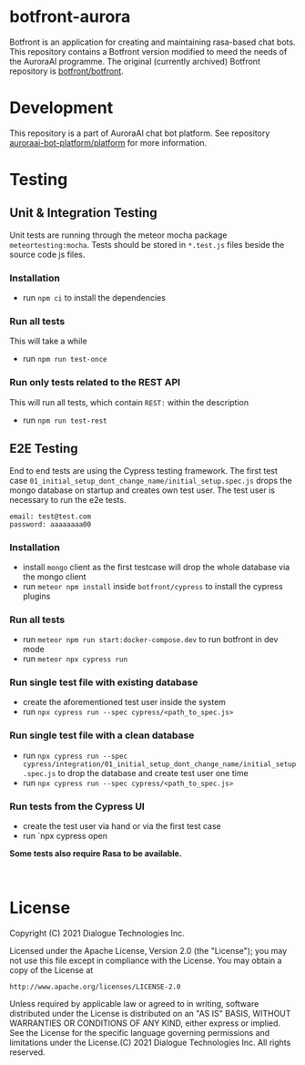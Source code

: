 # botfront-aurora

Botfront is an application for creating and maintaining rasa-based
chat bots. This repository contains a Botfront version modified to
meed the needs of the AuroraAI programme. The original (currently
archived) Botfront repository is
[botfront/botfront](https://github.com/botfront/botfront).

# Development

This repository is a part of AuroraAI chat bot platform. See
repository
[auroraai-bot-platform/platform](https://github.com/auroraai-bot-platform/platform)
for more information.

# Testing

## Unit & Integration Testing
Unit tests are running through the meteor mocha package `meteortesting:mocha`.
Tests should be stored in `*.test.js` files beside the source code js files.

### Installation
* run `npm ci` to install the dependencies

### Run all tests
This will take a while
* run `npm run test-once`

### Run only tests related to the REST API
This will run all tests, which contain `REST:` within the description
* run `npm run test-rest`

## E2E Testing
End to end tests are using the Cypress testing framework.
The first test case `01_initial_setup_dont_change_name/initial_setup.spec.js` drops the mongo database on startup and creates own test user.
The test user is necessary to run the e2e tests.

```shell
email: test@test.com
password: aaaaaaaa00
```

### Installation
* install `mongo` client as the first testcase will drop the whole database via the mongo client
* run `meteor npm install` inside `botfront/cypress` to install the cypress plugins

### Run all tests
* run `meteor npm run start:docker-compose.dev` to run botfront in dev mode
* run `meteor npx cypress run`

### Run single test file with existing database
* create the aforementioned test user inside the system
* run `npx cypress run --spec cypress/<path_to_spec.js>`

### Run single test file with a clean database
* run `npx cypress run --spec cypress/integration/01_initial_setup_dont_change_name/initial_setup.spec.js` to drop the database and create test user one time
* run `npx cypress run --spec cypress/<path_to_spec.js>`

### Run tests from the Cypress UI
* create the test user via hand or via the first test case
* run `npx cypress open

**Some tests also require Rasa to be available.**

<br/>

# License

Copyright (C) 2021 Dialogue Technologies Inc.

Licensed under the Apache License, Version 2.0 (the "License");
you may not use this file except in compliance with the License.
You may obtain a copy of the License at

    http://www.apache.org/licenses/LICENSE-2.0

Unless required by applicable law or agreed to in writing, software
distributed under the License is distributed on an "AS IS" BASIS,
WITHOUT WARRANTIES OR CONDITIONS OF ANY KIND, either express or implied.
See the License for the specific language governing permissions and
limitations under the License.(C) 2021 Dialogue Technologies Inc. All rights reserved.
